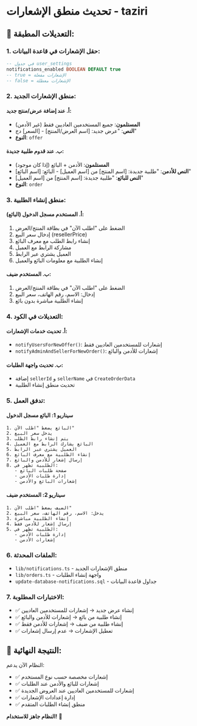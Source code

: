 # تحديث منطق الإشعارات - taziri

## 🔧 **التعديلات المطبقة:**

### 1. **حقل الإشعارات في قاعدة البيانات:**
```sql
-- في جدول user_settings
notifications_enabled BOOLEAN DEFAULT true
-- true = الإشعارات مفعلة
-- false = الإشعارات معطلة
```

### 2. **منطق الإشعارات الجديد:**

#### **أ. عند إضافة عرض/منتج جديد:**
- **المستلمون**: جميع المستخدمين العاديين فقط (غير الأدمن)
- **النص**: "عرض جديد: [اسم العرض/المنتج] - [السعر] دج"
- **النوع**: `offer`

#### **ب. عند قدوم طلبية جديدة:**
- **المستلمون**: الأدمن + البائع (إذا كان موجود)
- **النص للأدمن**: "طلبية جديدة: [اسم المنتج] من [اسم العميل] - البائع: [اسم البائع]"
- **النص للبائع**: "طلبية جديدة: [اسم المنتج] من [اسم العميل]"
- **النوع**: `order`

### 3. **منطق إنشاء الطلبية:**

#### **أ. المستخدم مسجل الدخول (البائع):**
1. الضغط على "اطلب الآن" في بطاقة المنتج/العرض
2. إدخال سعر البيع (resellerPrice)
3. إنشاء رابط الطلب مع معرف البائع
4. مشاركة الرابط مع العميل
5. العميل يشتري عبر الرابط
6. إنشاء الطلبية مع معلومات البائع والعميل

#### **ب. المستخدم ضيف:**
1. الضغط على "اطلب الآن" في بطاقة المنتج/العرض
2. إدخال: الاسم، رقم الهاتف، سعر البيع
3. إنشاء الطلبية مباشرة بدون بائع

### 4. **التعديلات في الكود:**

#### **أ. تحديث خدمات الإشعارات:**
- `notifyUsersForNewOffer()`: إشعارات للمستخدمين العاديين فقط
- `notifyAdminAndSellerForNewOrder()`: إشعارات للأدمن والبائع

#### **ب. تحديث واجهة الطلبات:**
- إضافة `sellerId` و `sellerName` في `CreateOrderData`
- تحديث منطق إنشاء الطلبية

### 5. **تدفق العمل:**

#### **سيناريو 1: البائع مسجل الدخول**
```
1. البائع يضغط "اطلب الآن"
2. يدخل سعر البيع
3. يتم إنشاء رابط الطلب
4. البائع يشارك الرابط مع العميل
5. العميل يشتري عبر الرابط
6. إنشاء الطلبية مع معرف البائع
7. إرسال إشعار للأدمن والبائع
8. الطلبية تظهر في:
   - صفحة طلبات البائع
   - إدارة طلبات الأدمن
   - إشعارات البائع والأدمن
```

#### **سيناريو 2: المستخدم ضيف**
```
1. الضيف يضغط "اطلب الآن"
2. يدخل: الاسم، رقم الهاتف، سعر البيع
3. إنشاء الطلبية مباشرة
4. إرسال إشعار للأدمن فقط
5. الطلبية تظهر في:
   - إدارة طلبات الأدمن
   - إشعارات الأدمن
```

### 6. **الملفات المحدثة:**
- `lib/notifications.ts` - منطق الإشعارات الجديد
- `lib/orders.ts` - واجهة إنشاء الطلبات
- `update-database-notifications.sql` - جداول قاعدة البيانات

### 7. **الاختبارات المطلوبة:**
- ✅ إنشاء عرض جديد → إشعارات للمستخدمين العاديين
- ✅ إنشاء طلبية من بائع → إشعارات للأدمن والبائع
- ✅ إنشاء طلبية من ضيف → إشعارات للأدمن فقط
- ✅ تعطيل الإشعارات → عدم إرسال إشعارات

## 🎯 **النتيجة النهائية:**

النظام الآن يدعم:
- ✅ إشعارات مخصصة حسب نوع المستخدم
- ✅ إشعارات للبائع والأدمن عند الطلبات
- ✅ إشعارات للمستخدمين العاديين عند العروض الجديدة
- ✅ إدارة إعدادات الإشعارات
- ✅ منطق إنشاء الطلبات المتقدم

**النظام جاهز للاستخدام!** 🚀
